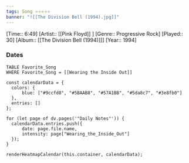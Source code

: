 ```yaml
---
tags: Song ⭐⭐⭐⭐⭐ 
banner: "![[The Division Bell (1994).jpg]]"
---
```

[Time:: 6:49]
[Artist:: [[Pink Floyd]] ]
[Genre:: Progressive Rock]
[Played:: 30]
[Album:: [[The Division Bell (1994)]]]
[Year:: 1994]
### Dates
````dataview
TABLE Favorite_Song
WHERE Favorite_Song = [[Wearing the Inside Out]]
````
  ```dataviewjs
const calendarData = { 
	colors: { 
		blue: ["#9ccfd8", "#5BAAB8", "#57A1BB", "#5da8c7", "#3e8fb0"] 
	}, 
	entries: [] 
}; 

for (let page of dv.pages('"Daily Notes"')) { 
	calendarData.entries.push({ 
		date: page.file.name, 
		intensity: page["Wearing_the_Inside_Out"]
	}); 
} 

renderHeatmapCalendar(this.container, calendarData);
```
